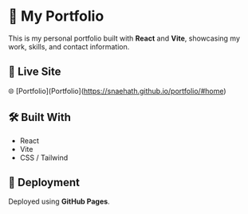 # 🚀 My Portfolio

This is my personal portfolio built with **React** and **Vite**, showcasing my work, skills, and contact information.

## 🔗 Live Site

🌐 [Portfolio](Portfolio](https://snaehath.github.io/portfolio/#home)

## 🛠️ Built With

- React
- Vite
- CSS / Tailwind 

## 🚀 Deployment

Deployed using **GitHub Pages**.
